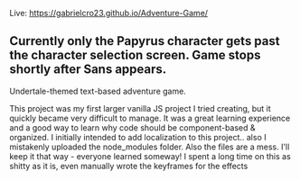 Live: https://gabrielcro23.github.io/Adventure-Game/

## Currently only the Papyrus character gets past the character selection screen. Game stops shortly after Sans appears.

Undertale-themed text-based adventure game. 

This project was my first larger vanilla JS project I tried creating, but it quickly became very difficult to manage. It was a great learning experience and a good way to learn why code should be component-based & organized. I initially intended to add localization to this project.. also I mistakenly uploaded the node_modules folder. Also the files are a mess. I'll keep it that way - everyone learned someway! I spent a long time on this as shitty as it is, even manually wrote the keyframes for the effects
